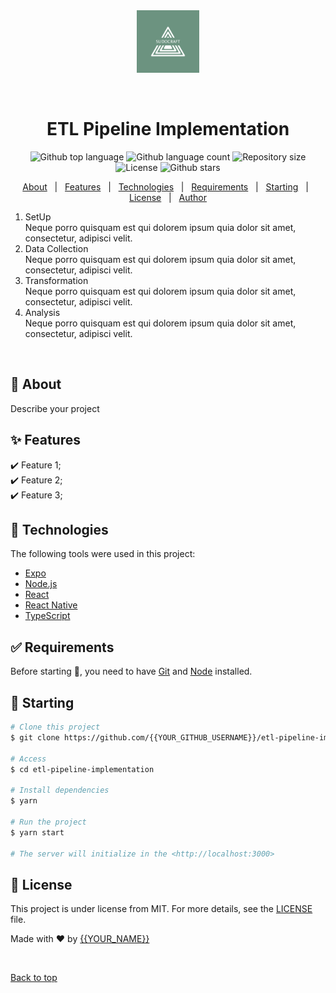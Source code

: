 <div align="center" id="top"> 
  <img src="./data/images/25346168.png" alt="ETL Pipeline Implementation" style="height:100px" />

  &#xa0;

  <!-- <a href="https://etlpipelineimplementation.netlify.app">Demo</a> -->
</div>

<h1 align="center">ETL Pipeline Implementation</h1>

<p align="center">
  <img alt="Github top language" src="https://img.shields.io/github/languages/top/Vivek-Murali/etl-pipeline-implementation?color=56BEB8">
  <img alt="Github language count" src="https://img.shields.io/github/languages/count/Vivek-Murali/etl-pipeline-implementation?color=56BEB8">
  <img alt="Repository size" src="https://img.shields.io/github/repo-size/Vivek-Murali/etl-pipeline-implementation?color=56BEB8">
  <img alt="License" src="https://img.shields.io/github/license/Vivek-Murali/etl-pipeline-implementation?color=56BEB8">
  <img alt="Github stars" src="https://img.shields.io/github/stars/Vivek-Murali/etl-pipeline-implementation?color=56BEB8" />
  <!-- <img alt="Github issues" src="https://img.shields.io/github/issues/{{YOUR_GITHUB_USERNAME}}/etl-pipeline-implementation?color=56BEB8" /> -->
  <!-- <img alt="Github forks" src="https://img.shields.io/github/forks/{{YOUR_GITHUB_USERNAME}}/etl-pipeline-implementation?color=56BEB8" /> -->
</p>

<!-- Status -->

<!-- <h4 align="center"> 
	🚧  ETL Pipeline Implementation 🚀 Under construction...  🚧
</h4> 

<hr> -->

<p align="center">
  <a href="#dart-about">About</a> &#xa0; | &#xa0; 
  <a href="#sparkles-features">Features</a> &#xa0; | &#xa0;
  <a href="#rocket-technologies">Technologies</a> &#xa0; | &#xa0;
  <a href="#white_check_mark-requirements">Requirements</a> &#xa0; | &#xa0;
  <a href="#checkered_flag-starting">Starting</a> &#xa0; | &#xa0;
  <a href="#memo-license">License</a> &#xa0; | &#xa0;
  <a href="https://github.com/{{YOUR_GITHUB_USERNAME}}" target="_blank">Author</a>
</p>

<head>
  <link rel="stylesheet" href="./data/css/style.css">
</head>
<!-- inspired by https://adobe.ly/3SZ9MC5 -->
<ol>
  <li style="--accent-color: #FF6F00">
    <div class="icon"><i class="fa-light fa-lightbulb-exclamation-on"></i></div>
    <div class="title">SetUp</div>
    <div class="descr">Neque porro quisquam est qui dolorem ipsum quia dolor sit amet, consectetur, adipisci velit.</div>
  </li>
  <li style="--accent-color: #008DC2">
    <div class="icon"><i class="fa-light fa-flower-daffodil"></i></div>
    <div class="title">Data Collection</div>
    <div class="descr">Neque porro quisquam est qui dolorem ipsum quia dolor sit amet, consectetur, adipisci velit.</div>
  </li>
  <li style="--accent-color: #0B456A">
    <div class="icon"><i class="fa-light fa-chart-line-up"></i></div>
    <div class="title">Transformation</div>
    <div class="descr">Neque porro quisquam est qui dolorem ipsum quia dolor sit amet, consectetur, adipisci velit.</div>
  </li>
  <li style="--accent-color: #6A829A">
    <div class="icon"><i class="fa-light fa-chart-mixed"></i></div>
    <div class="title">Analysis</div>
    <div class="descr">Neque porro quisquam est qui dolorem ipsum quia dolor sit amet, consectetur, adipisci velit.</div>
  </li>
</ol>

<br>

## :dart: About ##

Describe your project

## :sparkles: Features ##

:heavy_check_mark: Feature 1;\
:heavy_check_mark: Feature 2;\
:heavy_check_mark: Feature 3;

## :rocket: Technologies ##

The following tools were used in this project:

- [Expo](https://expo.io/)
- [Node.js](https://nodejs.org/en/)
- [React](https://pt-br.reactjs.org/)
- [React Native](https://reactnative.dev/)
- [TypeScript](https://www.typescriptlang.org/)

## :white_check_mark: Requirements ##

Before starting :checkered_flag:, you need to have [Git](https://git-scm.com) and [Node](https://nodejs.org/en/) installed.

## :checkered_flag: Starting ##

```bash
# Clone this project
$ git clone https://github.com/{{YOUR_GITHUB_USERNAME}}/etl-pipeline-implementation

# Access
$ cd etl-pipeline-implementation

# Install dependencies
$ yarn

# Run the project
$ yarn start

# The server will initialize in the <http://localhost:3000>
```

## :memo: License ##

This project is under license from MIT. For more details, see the [LICENSE](LICENSE.md) file.


Made with :heart: by <a href="https://github.com/{{YOUR_GITHUB_USERNAME}}" target="_blank">{{YOUR_NAME}}</a>

&#xa0;

<a href="#top">Back to top</a>
